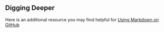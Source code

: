 ## Digging Deeper

Here is an additional resource you may find helpful for [Using Markdown on GitHub](https://guides.github.com/features/mastering-markdown/)
